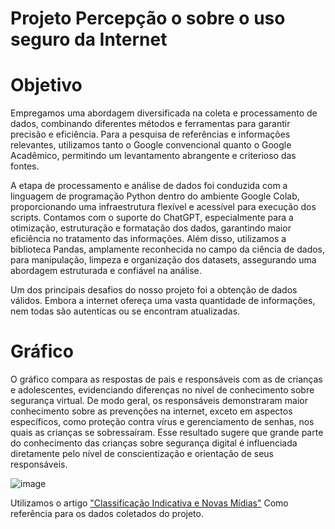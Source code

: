 # Projeto Percepção o sobre o uso seguro da Internet

# Objetivo
Empregamos uma abordagem diversificada na coleta e processamento de dados, combinando diferentes métodos e ferramentas para garantir precisão e eficiência. Para a pesquisa de referências e informações relevantes, utilizamos tanto o Google convencional quanto o Google Acadêmico, permitindo um levantamento abrangente e criterioso das fontes.

A etapa de processamento e análise de dados foi conduzida com a linguagem de programação Python dentro do ambiente Google Colab, proporcionando uma infraestrutura flexível e acessível para execução dos scripts. Contamos com o suporte do ChatGPT, especialmente para a otimização, estruturação e formatação dos dados, garantindo maior eficiência no tratamento das informações. Além disso, utilizamos a biblioteca Pandas, amplamente reconhecida no campo da ciência de dados, para manipulação, limpeza e organização dos datasets, assegurando uma abordagem estruturada e confiável na análise.

Um dos principais desafios do nosso projeto foi a obtenção de dados válidos. Embora a internet ofereça uma vasta quantidade de informações, nem todas são autenticas ou se encontram atualizadas.


# Gráfico
  O gráfico compara as respostas de pais e responsáveis com as de crianças e adolescentes, evidenciando diferenças no nível de conhecimento sobre segurança virtual. De modo geral, os responsáveis demonstraram maior conhecimento sobre as prevenções na internet, exceto em aspectos específicos, como proteção contra vírus e gerenciamento de senhas, nos quais as crianças se sobressaíram. Esse resultado sugere que grande parte do conhecimento das crianças sobre segurança digital é influenciada diretamente pelo nível de conscientização e orientação de seus responsáveis.
  
![image](https://github.com/user-attachments/assets/9e5adade-66b7-4e1e-8f81-ebf09a67b1a3)


Utilizamos o artigo ["Classificação Indicativa e Novas Mídias"](https://www.gov.br/mj/pt-br/assuntos/seus-direitos/classificacao-1/volume_3.pdf#page=100) Como referência para os dados coletados do projeto.

